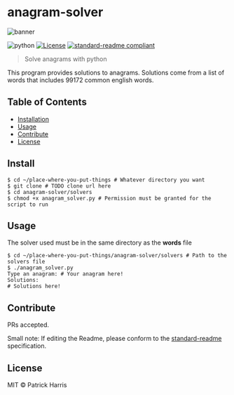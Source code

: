 # anagram-solver

![banner](http://anagram.se/wp-content/themes/anagramproduktion.se/img/logo.png)

![python](https://img.shields.io/badge/python-3.5-blue.svg?style=flat-square) [![License](https://img.shields.io/badge/license-MIT-blue.svg?style=flat-square)](https://github.com/patrickleweryharris/anagram-solver/blob/master/LICENSE) [![standard-readme compliant](https://img.shields.io/badge/standard--readme-OK-green.svg?style=flat-square)](https://github.com/RichardLitt/standard-readme)

> Solve anagrams with python

This program provides solutions to anagrams. Solutions come from a list of words that includes 99172 common english words.

## Table of Contents

- [Installation](#install)
- [Usage](#usage)
- [Contribute](#contribute)
- [License](#license)

## Install

```shell
$ cd ~/place-where-you-put-things # Whatever directory you want
$ git clone # TODO clone url here
$ cd anagram-solver/solvers
$ chmod +x anagram_solver.py # Permission must be granted for the script to run
```

## Usage
The solver used must be in the same directory as the **words** file

```shell
$ cd ~/place-where-you-put-things/anagram-solver/solvers # Path to the solvers file
$ ./anagram_solver.py
Type an anagram: # Your anagram here!
Solutions:
# Solutions here!
```

## Contribute

PRs accepted.

Small note: If editing the Readme, please conform to the [standard-readme](https://github.com/RichardLitt/standard-readme) specification.

## License

MIT © Patrick Harris
